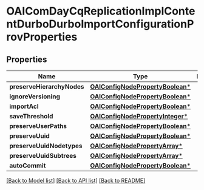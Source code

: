 # OAIComDayCqReplicationImplContentDurboDurboImportConfigurationProvProperties

## Properties
Name | Type | Description | Notes
------------ | ------------- | ------------- | -------------
**preserveHierarchyNodes** | [**OAIConfigNodePropertyBoolean***](OAIConfigNodePropertyBoolean.md) |  | [optional] 
**ignoreVersioning** | [**OAIConfigNodePropertyBoolean***](OAIConfigNodePropertyBoolean.md) |  | [optional] 
**importAcl** | [**OAIConfigNodePropertyBoolean***](OAIConfigNodePropertyBoolean.md) |  | [optional] 
**saveThreshold** | [**OAIConfigNodePropertyInteger***](OAIConfigNodePropertyInteger.md) |  | [optional] 
**preserveUserPaths** | [**OAIConfigNodePropertyBoolean***](OAIConfigNodePropertyBoolean.md) |  | [optional] 
**preserveUuid** | [**OAIConfigNodePropertyBoolean***](OAIConfigNodePropertyBoolean.md) |  | [optional] 
**preserveUuidNodetypes** | [**OAIConfigNodePropertyArray***](OAIConfigNodePropertyArray.md) |  | [optional] 
**preserveUuidSubtrees** | [**OAIConfigNodePropertyArray***](OAIConfigNodePropertyArray.md) |  | [optional] 
**autoCommit** | [**OAIConfigNodePropertyBoolean***](OAIConfigNodePropertyBoolean.md) |  | [optional] 

[[Back to Model list]](../README.md#documentation-for-models) [[Back to API list]](../README.md#documentation-for-api-endpoints) [[Back to README]](../README.md)


